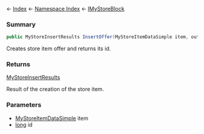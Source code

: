 ← [Index](Api-Index) ← [Namespace Index](Namespace-Index) ← [IMyStoreBlock](Sandbox.ModAPI.Ingame.IMyStoreBlock)

### Summary

```csharp
public MyStoreInsertResults InsertOffer(MyStoreItemDataSimple item, out long id)
```

Creates store item offer and returns its id.

### Returns

[MyStoreInsertResults](Sandbox.ModAPI.Ingame.MyStoreInsertResults)

Result of the creation of the store item.

### Parameters

* [MyStoreItemDataSimple](VRage.Game.ModAPI.Ingame.MyStoreItemDataSimple) item
* [long](https://docs.microsoft.com/en-us/dotnet/api/System.Int64?view=netframework-4.6) id
